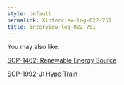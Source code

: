 ```yaml
---
style: default
permalink: Xinterview-log-022-751
title: interview-log-022-751
---
```

You may also like:

[SCP-1462: Renewable Energy Source](http://scp-wiki.net/scp-1462)

[SCP-1992-J: Hype Train](http://scp-wiki.net/scp-1992-j)
